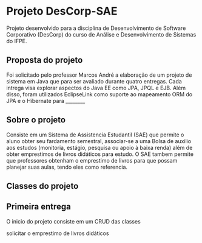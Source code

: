 # Projeto DesCorp-SAE

Projeto desenvolvido para a disciplina de Desenvolvimento de Software Corporativo (DesCorp) do curso de Análise e Desenvolvimento de Sistemas do IFPE.

## Proposta do projeto

Foi solicitado pelo professor Marcos André a elaboração de um projeto de sistema em Java que para ser avaliado durante quatro entregas.
Cada intrega visa explorar aspectos do Java EE como JPA, JPQL e EJB. Além disso, foram utilizados EclipseLink como suporte ao mapeamento ORM do JPA e o Hibernate para ________

## Sobre o projeto

Consiste em um Sistema de Assistencia Estudantil (SAE) que permite o aluno obter seu fardamento semestral, associar-se a uma Bolsa de auxilio aos estudos (monitoria, estágio, pesquisa ou apoio à baixa renda) além de obter emprestimos de livros didáticos para estudo.
O SAE tambem permite que professores obtenham o emprestimo de livros para que possam planejar suas aulas, tendo eles como referencia.

## Classes do projeto




## Primeira entrega

O inicio do projeto consiste em um CRUD das classes 


solicitar o emprestimo de livros didáticos
